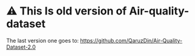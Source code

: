 # ⚠ This Is old version of Air-quality-dataset

The last version one goes to: https://github.com/QaruzDin/Air-Quality-Dataset-2.0
